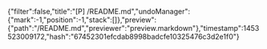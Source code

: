 {"filter":false,"title":"[P] /README.md","undoManager":{"mark":-1,"position":-1,"stack":[]},"preview":{"path":"/README.md","previewer":"preview.markdown"},"timestamp":1453523009172,"hash":"67452301efcdab8998badcfe10325476c3d2e1f0"}